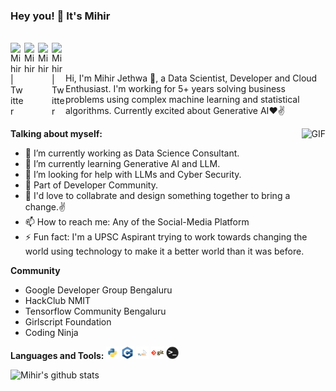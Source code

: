 ### Hey you! 👋 It's Mihir

<br/>


<a href="https://twitter.com/jethwa_mihir">
<img align="left" alt="Mihir | Twitter" width="22px" src="https://cdn.jsdelivr.net/npm/simple-icons@v3/icons/twitter.svg" />
</a>
<a href="https://www.linkedin.com/in/mihir-j-109940a7/">
<img align="left" alt="Mihir" width="22px" src="https://cdn.jsdelivr.net/npm/simple-icons@v3/icons/linkedin.svg" />
<!-- </a>
<a href="https://medium.com/@saketprag322">
<img align="left" alt="Mihir" width="22px" src="https://cdn.jsdelivr.net/npm/simple-icons@v3/icons/medium.svg" /> -->
</a>
<a href="https://www.instagram.com/thisis_mihir/">
<img align="left" alt="Mihir" width="22px" src="https://cdn.jsdelivr.net/npm/simple-icons@v3/icons/instagram.svg" />
</a>
<a href="http://www.youtube.com/@programmingkeeda9239">
<img align="left" alt="Mihir | Twitter" width="22px" src="https://cdn.jsdelivr.net/npm/simple-icons@v3/icons/youtube.svg" />
</a>
<br />

<br />

Hi, I'm Mihir Jethwa 🙌, a Data Scientist, Developer and Cloud Enthusiast. 
I'm working for 5+ years solving business problems using complex machine learning and statistical algorithms. Currently excited about Generative AI❤✌


<img align="right" alt="GIF" src="https://media.giphy.com/media/USV0ym3bVWQJJmNu3N/giphy.gif" />


**Talking about myself:**
- 🔭 I’m currently working as Data Science Consultant.
- 🌱 I’m currently learning Generative AI and LLM.
- 🤔 I’m looking for help with LLMs and Cyber Security.
- 👯 Part of Developer Community.
- 💬 I'd love to collabrate and design something together to bring a change.✌
- 📫 How to reach me: Any of the Social-Media Platform 
- ⚡ Fun fact: I'm a UPSC Aspirant trying to work towards changing the world using technology to make it a better world than it was before.


**Community**
- Google Developer Group Bengaluru
- HackClub NMIT
- Tensorflow Community Bengaluru
- Girlscript Foundation
- Coding Ninja

**Languages and Tools:**
<code><img height="20" src="https://raw.githubusercontent.com/github/explore/80688e429a7d4ef2fca1e82350fe8e3517d3494d/topics/python/python.png"></code>
<code><img height="20" src="https://raw.githubusercontent.com/github/explore/80688e429a7d4ef2fca1e82350fe8e3517d3494d/topics/cpp/cpp.png"></code>
<code><img height="20" src="https://raw.githubusercontent.com/github/explore/80688e429a7d4ef2fca1e82350fe8e3517d3494d/topics/mysql/mysql.png"></code>
<code><img height="20" src="https://raw.githubusercontent.com/github/explore/80688e429a7d4ef2fca1e82350fe8e3517d3494d/topics/git/git.png"></code>
<code><img height="20" src="https://raw.githubusercontent.com/github/explore/80688e429a7d4ef2fca1e82350fe8e3517d3494d/topics/terminal/terminal.png"></code>

![Mihir's github stats](https://github-readme-stats.vercel.app/api?username=thisismihir&show_icons=true&hide_border=true)
